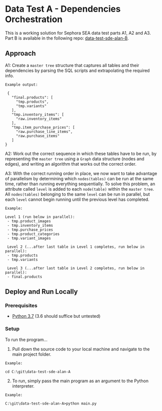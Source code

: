 # Data Test A - Dependencies Orchestration

This is a working solution for Sephora SEA data test parts A1, A2 and A3. Part B is available in the following repo: [data-test-sde-alan-B](https://github.com/emailayuen/data-test-sde-alan-B).

## Approach

A1: Create a `master tree` structure that captures all tables and their dependencies by parsing the SQL scripts and extrapolating the required info.
 ```
 Example output:
  
  {
    "final.products": [
      "tmp.products",
      "tmp.variants"
    ],
    "tmp.inventory_items": [
      "raw.inventory_items"
    ],
    "tmp.item_purchase_prices": [
      "raw.purchase_line_items",
      "raw.purchase_items"
    ]
}
```
A2: Work out the correct sequence in which these tables have to be run, by representing the `master tree` using a `Graph` data structure (nodes and edges), and writing an algorithm that works out the correct order.

A3: With the correct running order in place, we now want to take advantage of parallelism by determining which `nodes(tables)` can be run at the same time, rather than running everything sequentially. To solve this problem, an attribute called `level` is added to each `node(table)` within the `master tree`. All `nodes(tables)` belonging to the same `level` can be run in parallel, but each `level` cannot begin running until the previous level has completed. 
 ```
 Example:
 
 Level 1 (run below in parallel):
  - tmp.product_images
  - tmp.inventory_items
  - tmp.purchase_prices
  - tmp.product_categories
  - tmp.variant_images
  
  Level 2 (...after last table in Level 1 completes, run below in parallel):
  - tmp.products
  - tmp.variants
  
  Level 3 (...after last table in Level 2 completes, run below in parallel):
  - final.products
 ```

## Deploy and Run Locally

### Prerequisites

* [Python 3.7](https://www.python.org/downloads/) (3.6 should suffice but untested)

### Setup

To run the program...

  1. Pull down the source code to your local machine and navigate to the main project folder.
  
  ```
  Example:
  
  cd C:\git\data-test-sde-alan-A
  ```
  
  2. To run, simply pass the main program as an argument to the Python interpreter.

  ```
  Example:
  
  C:\git\data-test-sde-alan-A>python main.py
  ```
